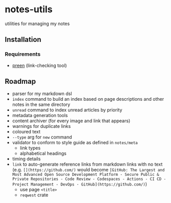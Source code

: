 # notes-utils

utilities for managing my notes

## Installation

### Requirements

+ [preen](https://github.com/hvlck/preen) (link-checking tool)

## Roadmap

+ parser for my markdown dsl
+ `index` command to build an index based on page descriptions and other notes in the same directory
+ `unread` command to index unread articles by priority
+ metadata generation tools
+ content archiver (for every image and link that appears)
+ warnings for duplicate links
+ coloured text
+ `--type` arg for `new` command
+ validator to conform to style guide as defined in `notes/meta`
  + link types
  + alphabetical headings
+ timing details
+ `link` to auto-generate reference links from markdown links with no text (e.g. `[](https://github.com/)` would become `[GitHub: The Largest and Most Advanced Open Source Development Platform - Secure Public & Private Repositories - Code Review - Codespaces - Actions - CI CD - Project Management - DevOps · GitHub](https://github.com/)`)
  + use page `<title>`
  + `reqwest` crate
